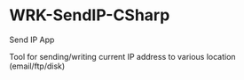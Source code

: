 # WRK-SendIP-CSharp
Send IP App

Tool for sending/writing current IP address to various location (email/ftp/disk)
